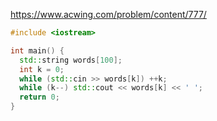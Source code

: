 https://www.acwing.com/problem/content/777/

```c++
#include <iostream>

int main() {
  std::string words[100];
  int k = 0;
  while (std::cin >> words[k]) ++k;
  while (k--) std::cout << words[k] << ' ';
  return 0;
}
```
